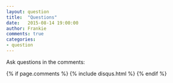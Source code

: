 ```yaml
---
layout: question
title:  "Questions"
date:   2015-08-14 19:00:00
author: Frankie
comments: true
categories:
- question
---
```

Ask questions in the comments:

{% if page.comments %}
	{% include disqus.html %}
{% endif %}